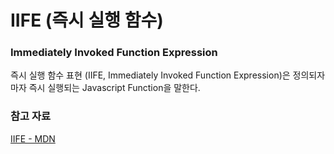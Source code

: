 # IIFE (즉시 실행 함수)
### Immediately Invoked Function Expression
즉시 실행 함수 표현 (IIFE, Immediately Invoked Function Expression)은 정의되자마자 즉시 실행되는 Javascript Function을 말한다.


### 참고 자료
[IIFE - MDN](https://developer.mozilla.org/ko/docs/Glossary/IIFE)